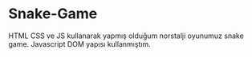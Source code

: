 # Snake-Game
HTML CSS ve JS kullanarak yapmış olduğum norstalji oyunumuz snake game. Javascript DOM yapısı kullanmıştım. 
